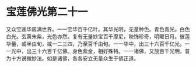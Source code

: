 # 宝莲佛光第二十一
又众宝莲华周满世界。一一宝华百千亿叶。其华光明，无量种色。青色青光。白色白光。玄黄朱紫，光色亦然。复有无量妙宝百千摩尼，映饰珍奇，明曜日月。彼莲华量，或半由旬，或一二三四，乃至百千由旬。一一华中，出三十六百千亿光。一一光中，出三十六百千亿佛。身色紫金，相好殊特。一一诸佛，又放百千光明，普为十方说微妙法。如是诸佛，各各安立无量众生于佛正道。
